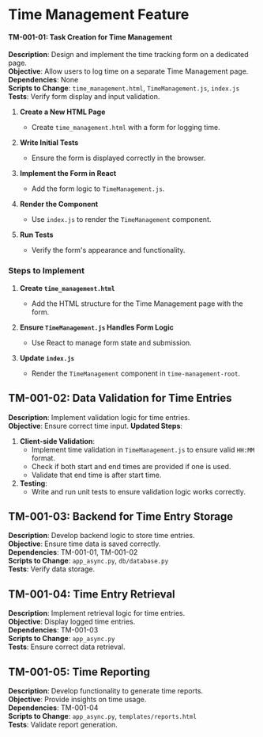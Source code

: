 # Time Management Feature


#### TM-001-01: Task Creation for Time Management

**Description**: Design and implement the time tracking form on a dedicated page.  
**Objective**: Allow users to log time on a separate Time Management page.  
**Dependencies**: None  
**Scripts to Change**: `time_management.html`, `TimeManagement.js`, `index.js`  
**Tests**: Verify form display and input validation.

1. **Create a New HTML Page**
   - Create `time_management.html` with a form for logging time.

2. **Write Initial Tests**
   - Ensure the form is displayed correctly in the browser.

3. **Implement the Form in React**
   - Add the form logic to `TimeManagement.js`.

4. **Render the Component**
   - Use `index.js` to render the `TimeManagement` component.

5. **Run Tests**
   - Verify the form's appearance and functionality.

### Steps to Implement

1. **Create `time_management.html`**
   - Add the HTML structure for the Time Management page with the form.

2. **Ensure `TimeManagement.js` Handles Form Logic**
   - Use React to manage form state and submission.

3. **Update `index.js`**
   - Render the `TimeManagement` component in `time-management-root`.


## TM-001-02: Data Validation for Time Entries

**Description**: Implement validation logic for time entries.  
**Objective**: Ensure correct time input.
**Updated Steps**:
  1. **Client-side Validation**: 
     - Implement time validation in `TimeManagement.js` to ensure valid `HH:MM` format.
     - Check if both start and end times are provided if one is used.
     - Validate that end time is after start time.
  2. **Testing**: 
     - Write and run unit tests to ensure validation logic works correctly.


## TM-001-03: Backend for Time Entry Storage

**Description**: Develop backend logic to store time entries.  
**Objective**: Ensure time data is saved correctly.  
**Dependencies**: TM-001-01, TM-001-02  
**Scripts to Change**: `app_async.py`, `db/database.py`  
**Tests**: Verify data storage.

## TM-001-04: Time Entry Retrieval

**Description**: Implement retrieval logic for time entries.  
**Objective**: Display logged time entries.  
**Dependencies**: TM-001-03  
**Scripts to Change**: `app_async.py`  
**Tests**: Ensure correct data retrieval.

## TM-001-05: Time Reporting

**Description**: Develop functionality to generate time reports.  
**Objective**: Provide insights on time usage.  
**Dependencies**: TM-001-04  
**Scripts to Change**: `app_async.py`, `templates/reports.html`  
**Tests**: Validate report generation.
